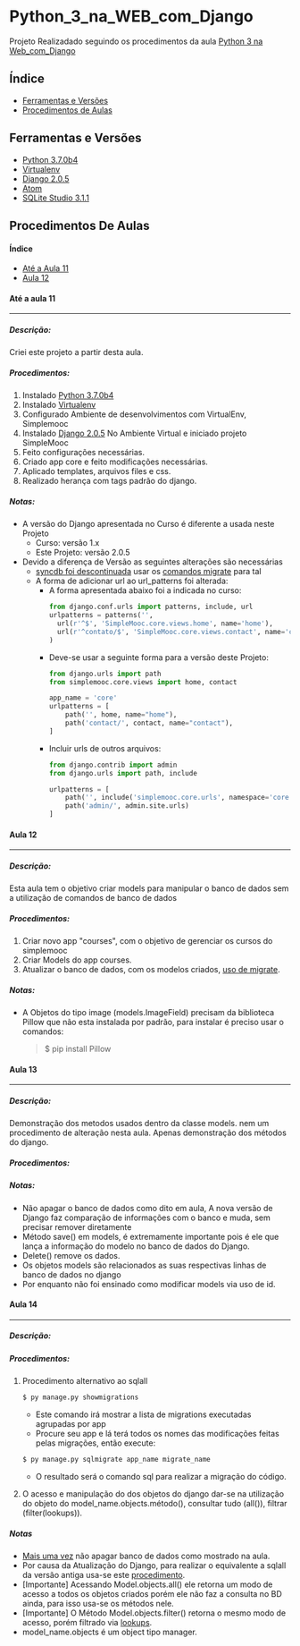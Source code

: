 # Python_3_na_WEB_com_Django

Projeto Realizadado seguindo os procedimentos da aula [Python 3 na Web_com_Django](https://www.udemy.com/python-3-na-web-com-django-basico-intermediario/learn/v4/)

## Índice

+ [Ferramentas e Versões](#ferramentas_e_versoes)
+ [Procedimentos de Aulas](#procedimentos_de_aulas)



## <a name="ferramentas_e_versoes"></a>Ferramentas e Versões
  - [Python 3.7.0b4](https://www.python.org/downloads/windows/)
  - [Virtualenv](https://virtualenv.pypa.io/en/stable/installation/)
  - [Django 2.0.5](https://www.djangoproject.com/download/)
  - [Atom](https://atom.io/)
  - [SQLite Studio 3.1.1](https://sqlitestudio.pl/index.rvt?act=download)



## <a name="procedimentos_de_aulas"></a>Procedimentos De Aulas

#### Índice

  - [Até a Aula 11](#aula_11)
  - [Aula 12](#aula_12)

#### <a name="aula_11"></a>Até a aula 11
___
##### Descrição:

Criei este projeto a partir desta aula.

##### Procedimentos:

1. Instalado [Python 3.7.0b4](https://www.python.org/downloads/windows/)
2. Instalado [Virtualenv](https://virtualenv.pypa.io/en/stable/installation/)
3. Configurado Ambiente de desenvolvimentos com VirtualEnv, Simplemooc
4. Instalado [Django 2.0.5](https://www.djangoproject.com/download/) No Ambiente Virtual e iniciado projeto SimpleMooc
5. Feito configurações necessárias.
6. Criado app core e feito modificações necessárias.
7. Aplicado templates, arquivos files e css.
8. Realizado herança com tags padrão do django.

##### <a name="notas_11"></a>Notas:

- A versão do Django apresentada no Curso é diferente a usada neste Projeto
  - Curso: versão 1.x
  - Este Projeto: versão 2.0.5
- Devido a diferença de Versão as seguintes alterações são necessárias
  - [syncdb foi descontinuada](https://docs.djangoproject.com/en/1.7/releases/1.7/#what-s-new-in-django-1-7) usar os [comandos migrate](https://docs.djangoproject.com/en/2.0/topics/migrations/) para tal
  - A forma de adicionar url ao url_patterns foi alterada:
    - A forma apresentada abaixo foi a indicada no curso:
      ```Python
      from django.conf.urls import patterns, include, url
      urlpatterns = patterns('',
        url(r'^$', 'SimpleMooc.core.views.home', name='home'),
        url(r'^contato/$', 'SimpleMooc.core.views.contact', name='contact')
      )
      ```
    - Deve-se usar a seguinte forma para a versão deste Projeto:
      ```Python
      from django.urls import path
      from simplemooc.core.views import home, contact

      app_name = 'core'
      urlpatterns = [
          path('', home, name="home"),
          path('contact/', contact, name="contact"),
      ]

      ```
    - Incluir urls de outros arquivos:
        ```Python
        from django.contrib import admin
        from django.urls import path, include

        urlpatterns = [
            path('', include('simplemooc.core.urls', namespace='core')),
            path('admin/', admin.site.urls)
        ]

        ```

#### <a name="aula_12"></a>Aula 12
---

##### Descrição:
Esta aula tem o objetivo criar models para manipular o banco de dados sem a utilização de comandos de banco de dados

##### Procedimentos:

1. Criar novo app "courses", com o objetivo de gerenciar os cursos do simplemooc
2. Criar Models do app courses.
3. Atualizar o banco de dados, com os modelos criados, [uso de migrate](#notas_11).

##### <a name="notas_12"></a>Notas:

- A Objetos do tipo image (models.ImageField) precisam da biblioteca Pillow que não esta instalada por padrão, para instalar é preciso usar o comandos:
  > $ pip install Pillow


#### <a name="aula_13"></a>Aula 13
---

##### Descrição:
Demonstração dos metodos usados dentro da classe models. nem um procedimento de alteração nesta aula. Apenas demonstração dos métodos do django.
##### Procedimentos:

##### <a name="notas_13"></a>Notas:

- Não apagar o banco de dados como dito em aula, A nova versão de Django faz comparação de informações com o banco e muda, sem precisar remover diretamente
- Método save() em models, é extremamente importante pois é ele que lança a informação do modelo no banco de dados do Django.
- Delete() remove os dados.
- Os objetos models são relacionados as suas respectivas linhas de banco de dados no django
- Por enquanto não foi ensinado como modificar models via uso de id.

#### <a name="aula_14"></a>Aula 14
---

##### Descrição:

##### Procedimentos:
1. <a name="pr_14_sqlall_deprecated"></a> Procedimento alternativo ao sqlall
    ```bash
    $ py manage.py showmigrations
    ```
    - Este comando irá mostrar a lista de migrations executadas agrupadas por app
    - Procure seu app e lá terá todos os nomes das modificações feitas pelas migrações, então execute:
    ```bash
    $ py manage.py sqlmigrate app_name migrate_name
    ```
    - O resultado será o comando sql para realizar a migração do código.

2. O acesso e manipulação do dos objetos do django dar-se na utilização do objeto do model_name.objects.método(), consultar tudo (all()), filtrar (filter(lookups)).

##### <a name="notas_14"></a>Notas
- [Mais uma vez](#notas_13) não apagar banco de dados como mostrado na aula.
- Por causa da Atualização do Django, para realizar o equivalente a sqlall da versão antiga usa-se este [procedimento](#pr_14_sqlall_deprecated).
- [Importante] Acessando Model.objects.all() ele retorna um modo de acesso a todos os objetos criados porém ele não faz a consulta no BD ainda, para isso usa-se os métodos nele.
- [Importante] O Método Model.objects.filter() retorna o mesmo modo de acesso, porém filtrado via [lookups](https://docs.djangoproject.com/en/2.0/ref/models/lookups/).
- model_name.objects é um object tipo manager.
<!-- Criando uma aula
#### <a name="aula_x"></a>Aula x
---

##### Descrição:
Crie uma descrição
##### Procedimentos:
1. digite os procedimentos
2. siga sem detalhes
##### <a name="notas_x"></a>Notas
preencha caso precise.

-->
